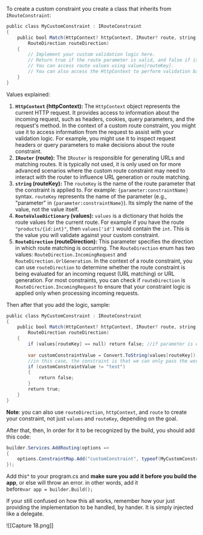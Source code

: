 To create a custom constraint you create a class that inherits from `IRouteConstraint`:
```c#
public class MyCustomConstraint : IRouteConstraint
{
    public bool Match(HttpContext? httpContext, IRouter? route, string routeKey, RouteValueDictionary values,
        RouteDirection routeDirection)
    {
        // Implement your custom validation logic here. 
        // Return true if the route parameter is valid, and false if it's not. 
        // You can access route values using values[routeKey]. 
        // You can also access the HttpContext to perform validation based on the request.
    }
}
```
Values explained:
1. **`HttpContext` (httpContext):** The `HttpContext` object represents the current HTTP request. It provides access to information about the incoming request, such as headers, cookies, query parameters, and the request's method. In the context of a custom route constraint, you might use it to access information from the request to assist with your validation logic. For example, you might use it to inspect request headers or query parameters to make decisions about the route constraint.
2. **`IRouter` (route):** The `IRouter` is responsible for generating URLs and matching routes. It is typically not used, it is only used on for more advanced scenarios where the custom route constraint may need to interact with the router to influence URL generation or route matching.
3. **`string` (routeKey):** The `routeKey` is the name of the route parameter that the constraint is applied to.  For example: `{parameter:constraintName}` syntax. `routeKey` represents the name of the parameter (e.g., "parameter" in `{parameter:constraintName}`). Its simply the name of the value, not the value itself.
5. **`RouteValueDictionary` (values):** `values` is a dictionary that holds the route values for the current route. For example if you have the route `"products/{id:int}"`, then `values['id']` would contain the `int`. This is the value you will validate against your custom constraint.
7. **`RouteDirection` (routeDirection):** This parameter specifies the direction in which route matching is occurring. The `RouteDirection` enum has two values: `RouteDirection.IncomingRequest` and `RouteDirection.UrlGeneration`. In the context of a route constraint, you can use `routeDirection` to determine whether the route constraint is being evaluated for an incoming request (URL matching) or URL generation. For most constraints, you can check if `routeDirection` is `RouteDirection.IncomingRequest` to ensure that your constraint logic is applied only when processing incoming requests.

Then after that you add the logic, sample:
```c#
public class MyCustomConstraint : IRouteConstraint
{
	public bool Match(HttpContext? httpContext, IRouter? route, string routeKey, RouteValueDictionary values,
		RouteDirection routeDirection)
	{
		if (values[routeKey] == null) return false; //if parameter is empty then constraint not passed
		
		var customConstraintValue = Convert.ToString(values[routeKey]); //convert the value to a data type
		//in this case, the constraint is that we can only pass the word "test", if not constraint is not passed
		if (customConstraintValue != "test") 
		{
			return false;
		}
		return true;
	}
}
```
**Note**: you can also use `routeDirection`, `httpContext`, and `route` to create your constraint, not just `values` and `routeKey`, depending on the goal.

After that, then, In order for it to be recognized by the build, you should add this code:
```c#
builder.Services.AddRouting(options =>
{
    options.ConstraintMap.Add("customConstraint", typeof(MyCustomConstraint));
});
```
Add this^ to your program.cs and **make sure you add it before you build the app**, or else will throw an error.
in other words, add it before`var app = builder.Build();`

If your still confused on how this all works, remember how your just providing the implementation to be handled, by hander. It is simply injected like a delegate.

![[Capture 18.png]]
